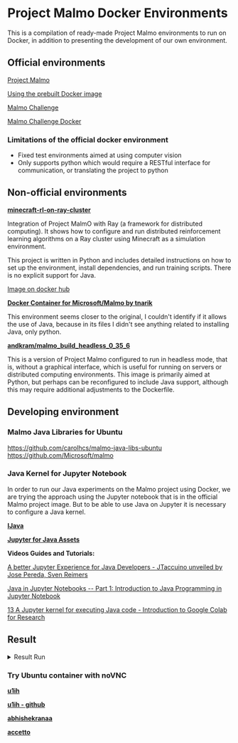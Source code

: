 
# Project Malmo Docker Environments

This is a compilation of ready-made Project Malmo environments to run on Docker, in addition to presenting the development of our own environment.

## Official environments

[Project Malmo](https://github.com/Microsoft/malmo)

[Using the prebuilt Docker image](https://github.com/Microsoft/malmo/blob/master/scripts/python-wheel/README.md#using-the-prebuilt-docker-image)

[Malmo Challenge](https://github.com/microsoft/malmo-challenge/tree/master)

[Malmo Challenge Docker](https://github.com/Microsoft/malmo-challenge/tree/master/docker)

### Limitations of the official docker environment

- Fixed test environments aimed at using computer vision
- Only supports python which would require a RESTful interface for communication, or translating the project to python

## Non-official environments

[**minecraft-rl-on-ray-cluster**](https://github.com/tsmatz/minecraft-rl-on-ray-cluster/blob/master/Readme.md)

Integration of Project MalmO with Ray (a framework for distributed computing). It shows how to configure and run distributed reinforcement learning algorithms on a Ray cluster using Minecraft as a simulation environment.

This project is written in Python and includes detailed instructions on how to set up the environment, install dependencies, and run training scripts. There is no explicit support for Java.

[Image on docker hub](https://hub.docker.com/r/tsmatz/malmo-maze)

[**Docker Container for Microsoft/Malmo by tnarik**](https://hub.docker.com/r/tnarik/malmo)

This environment seems closer to the original, I couldn't identify if it allows the use of Java, because in its files I didn't see anything related to installing Java, only python.

[**andkram/malmo_build_headless_0_35_6**](https://hub.docker.com/r/andkram/malmo_build_headless_0_35_6)

This is a version of Project Malmo configured to run in headless mode, that is, without a graphical interface, which is useful for running on servers or distributed computing environments. This image is primarily aimed at Python, but perhaps can be reconfigured to include Java support, although this may require additional adjustments to the Dockerfile.

## Developing environment
### Malmo Java Libraries for Ubuntu
https://github.com/carolhcs/malmo-java-libs-ubuntu
https://github.com/Microsoft/malmo

### Java Kernel for Jupyter Notebook
In order to run our Java experiments on the Malmo project using Docker, we are trying the approach using the Jupyter notebook that is in the official Malmo project image. But to be able to use Java on Jupyter it is necessary to configure a Java kernel.

[**IJava**](https://github.com/SpencerPark/IJava)

[**Jupyter for Java Assets**](https://github.com/jupyter-java)

**Videos Guides and Tutorials:**

[A better Jupyter Experience for Java Developers - JTaccuino unveiled by Jose Pereda, Sven Reimers](https://www.youtube.com/watch?v=SMD5g0Fqn34&t=23s)

[Java in Jupyter Notebooks -- Part 1: Introduction to Java Programming in Jupyter Notebook](https://www.youtube.com/watch?v=UKT6t9R5RHA)

[13 A Jupyter kernel for executing Java code - Introduction to Google Colab for Research](https://www.youtube.com/watch?v=nOoXZlHmF5o&t=29s)


## Result
<details>
<summary> Result Run </summary>

I find a functional and official Docker Image with VNC [here](https://github.com/Microsoft/malmo/blob/master/scripts/python-wheel/README.md#using-the-prebuilt-docker-image)

![image](https://github.com/carolhcs/Project-Malmo-Env-Docker-Container/assets/14095834/03d6c11b-c8aa-455b-a48f-e2feed59f26c)

![image](https://github.com/carolhcs/Project-Malmo-Env-Docker-Container/assets/14095834/ac253aa2-75a4-4f88-8b04-03a0aebf82a1)


</details>

### Try Ubuntu container with noVNC

[**u1ih**](https://hub.docker.com/r/u1ih/ubuntu-novnc)

[**u1ih - github**](https://github.com/u1i/ubuntu-novnc)

[**abhishekranaa**](https://hub.docker.com/r/abhishekranaa/ubuntu-novnc-docker)

[**accetto**](https://hub.docker.com/r/accetto/xubuntu-vnc-novnc)


